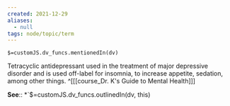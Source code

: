 ```yaml
---
created: 2021-12-29 
aliases:
  - null
tags: node/topic/term
---
```

`$=customJS.dv_funcs.mentionedIn(dv)`

Tetracyclic antidepressant used in the treatment of major depressive disorder and is used off-label for insomnia, to increase appetite, sedation, among other things.
 ^[[[course_Dr. K's Guide to Mental Health]]]

**See**::
*`$=customJS.dv_funcs.outlinedIn(dv, this)